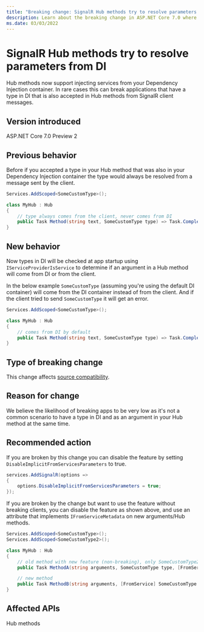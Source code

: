 ```yaml
---
title: "Breaking change: SignalR Hub methods try to resolve parameters from DI"
description: Learn about the breaking change in ASP.NET Core 7.0 where SignalR Hub methods try to resolve parameters from DI.
ms.date: 03/03/2022
---
```


# SignalR Hub methods try to resolve parameters from DI

Hub methods now support injecting services from your Dependency Injection container. In rare cases this can break applications that have a type in DI that is also accepted in Hub methods from SignalR client messages.

## Version introduced

ASP.NET Core 7.0 Preview 2

## Previous behavior

Before if you accepted a type in your Hub method that was also in your Dependency Injection container the type would always be resolved from a message sent by the client.

```csharp
Services.AddScoped<SomeCustomType>();

class MyHub : Hub
{
    // type always comes from the client, never comes from DI
    public Task Method(string text, SomeCustomType type) => Task.CompletedTask;
}
```

## New behavior

Now types in DI will be checked at app startup using `IServiceProviderIsService` to determine if an argument in a Hub method will come from DI or from the client.

In the below example `SomeCustomType` (assuming you're using the default DI container) will come from the DI container instead of from the client. And if the client tried to send `SomeCustomType` it will get an error.

```csharp
Services.AddScoped<SomeCustomType>();

class MyHub : Hub
{
    // comes from DI by default
    public Task Method(string text, SomeCustomType type) => Task.CompletedTask;
}
```

## Type of breaking change

This change affects [source compatibility](../../categories.md#source-compatibility).

## Reason for change

We believe the likelihood of breaking apps to be very low as it's not a common scenario to have a type in DI and as an argument in your Hub method at the same time.

## Recommended action

If you are broken by this change you can disable the feature by setting `DisableImplicitFromServicesParameters` to true.

```csharp
services.AddSignalR(options =>
{
    options.DisableImplicitFromServicesParameters = true;
});
```

If you are broken by the change but want to use the feature without breaking clients, you can disable the feature as shown above, and use an attribute that implements `IFromServiceMetadata` on new arguments/Hub methods.

```csharp
Services.AddScoped<SomeCustomType>();
Services.AddScoped<SomeCustomType2>();

class MyHub : Hub
{
    // old method with new feature (non-breaking), only SomeCustomType2 will be resolved from DI
    public Task MethodA(string arguments, SomeCustomType type, [FromService] SomeCustomType2 type2);

    // new method
    public Task MethodB(string arguments, [FromService] SomeCustomType type);
}
```

## Affected APIs

Hub methods
